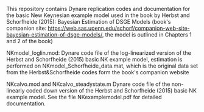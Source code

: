 This repository contains Dynare replication codes and documentation for the basic New Keynesian example model used in the book by
Herbst and Schorfheide (2015): Bayesian Estimation of DSGE Models (book's companion site: https://web.sas.upenn.edu/schorf/companion-web-site-bayesian-estimation-of-dsge-models/, the model is outlined in Chapters 1 and 2 of the book)

NKmodel_loglin.mod: Dynare code file of the log-linearized version of the Herbst and Schorfheide (2015) basic NK example model, estimation is performed on NKmodel_Schorfheide_data.mat, which is the original data set from the Herbst&Schorfheide codes form the book's companion website

NKcalvo.mod and NKcalvo_steadystate.m  Dynare code file of the non-linearly coded down version of the Herbst and Schorfheide (2015) basic NK example model. See the file NKexamplemodel.pdf for detailed documentation.
